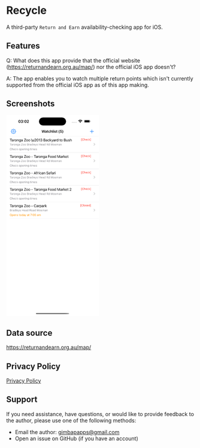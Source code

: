 # Recycle

A third-party `Return and Earn` availability-checking app for iOS.

## Features

Q: What does this app provide that the official website (https://returnandearn.org.au/map/) nor the official iOS app doesn't?

A: The app enables you to watch multiple return points which isn't currently supported from the official iOS app as of this app making.

## Screenshots

<img src="screenshot.png" alt="screenshot" style="width:49%; max-width:340px;">

## Data source

https://returnandearn.org.au/map/

## Privacy Policy

[Privacy Policy](privacy-policy.md)

## Support

If you need assistance, have questions, or would like to provide feedback to the author, please use one of the following methods:

- Email the author: gimbapapps@gmail.com
- Open an issue on GitHub (if you have an account)
